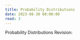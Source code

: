 ```yaml
---
title: Probability Distributions
date: 2023-08-30 08:00:00
read: 3
---
```


Probability Distributions Revision: